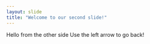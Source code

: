 ```yaml
---
layout: slide
title: "Welcome to our second slide!"
---
```

Hello from the other side
Use the left arrow to go back!